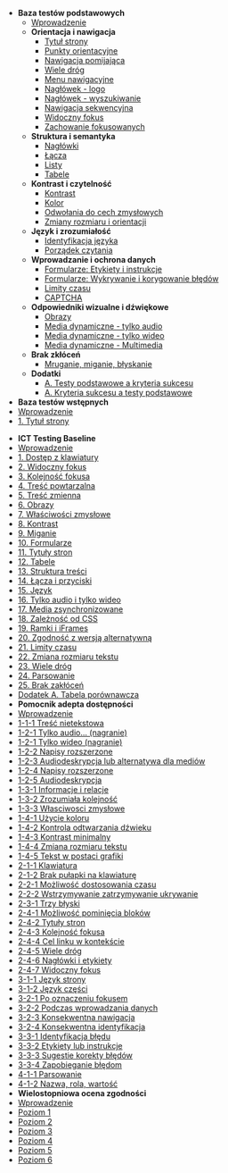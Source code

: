 - **Baza testów podstawowych**
  - [Wprowadzenie](testy/H0_00_wprowadzenie.md)
  - **Orientacja i nawigacja**
    - [Tytuł strony](testy/H1_01_tytul-strony.md)
    - [Punkty orientacyjne](testy/H1_02_punkty-orientacyjne.md)
    - [Nawigacja pomijająca](testy/H1_03_linki-pomijajace.md)
    - [Wiele dróg](testy/H1_04_wiele-drog.md)
    - [Menu nawigacyjne](testy/H1_05_menu-nawigacyjne.md)
    - [Nagłówek - logo](testy/H1_06_logo.md)
    - [Nagłówek - wyszukiwanie](testy/H1_07_wyszukiwarka.md)
    - [Nawigacja sekwencyjna](testy/H1_08_nawigacja-sekwencyjna.md) 
    - [Widoczny fokus](testy/H1_09_widoczny-fokus.md)
    - [Zachowanie fokusowanych](testy/H1_10_zachowanie-fokusowanych.md)
  - **Struktura i semantyka**
    - [Nagłówki](testy/H2_01_naglowki.md)
    - [Łącza](testy/H2_02_linki.md)  
    - [Listy](testy/H2_03_listy.md)
    - [Tabele](testy/H2_04_tabele.md)
  - **Kontrast i czytelność**	
    - [Kontrast](testy/H3_01_kontrast.md) 
    - [Kolor](testy/H3_02_kolor.md) 
    - [Odwołania do cech zmysłowych](testy/H3_03_cechy-zmyslowe.md) 
    - [Zmiany rozmiaru i orientacji](testy/H3_04_zmiany-rozmiaru-i-orientacji.md)  
  - **Język i zrozumiałość**	
    - [Identyfikacja języka](testy/H4_01_identyfikacja_jezyka.md)
    - [Porządek czytania](testy/H4_02_porzadek-czytania.md) 
  - **Wprowadzanie i ochrona danych**	
    - [Formularze: Etykiety i instrukcje](testy/H5_01_formularze-etykiety-i-instrukcje.md) 
    - [Formularze: Wykrywanie i korygowanie błędów](testy/H5_02_formularze-bledy.md) 
    - [Limity czasu](testy/H5_03_limit-czasu.md) 	
    - [CAPTCHA](testy/H5_04_captcha.md) 	
  - **Odpowiedniki wizualne i dźwiękowe**	
    - [Obrazy](testy/H6_01_obrazy.md)  
    - [Media dynamiczne - tylko audio](testy/H6_02_media-tylko-audio.md) 
    - [Media dynamiczne - tylko wideo](testy/H6_03_media-tylko-wideo.md) 
    - [Media dynamiczne - Multimedia](testy/H6_04_multimedia.md) 
  - **Brak zkłóceń**	
    - [Mruganie, miganie, błyskanie](testy/H7_01_mruganie-i-miganie.md) 
  - **Dodatki**
    - [A. Testy podstawowe a kryteria sukcesu](testy/0_50_dodatekA.md)
    - [A. Kryteria sukcesu a testy podstawowe](testy/0_51_dodatekB.md)	
- **Baza testów wstępnych**
 - [Wprowadzenie](testy/00_P_wprowadzenie.md)
 - [1. Tytuł strony](testy/01_P_tytul-strony.md)
<!-- - [2. Odpowiedniki tekstowe](testy/02_P_odpowiedniki-tekstowe-obrazow.md)
 - [3. Nagłówki](testy/03_P_naglowki.md)
 - [4. Kontrast kolorów](testy/PW_04_kontrast-kolorow.md)
 - [5. Zmiana rozmiaru tekstu](testy/PW_05_zmiana-rozmiaru.md)
 - [6. Dostęp z klawiatury i widoczny fokus](testy/PW_pw_-klawiatura.md)
 - [7. Formularze, etykiety i błedy](testy/PW_07_formularze.md)
 - [8. Poruszanie, miganie, przesuwanie](testy/PW_08_poruszanie.md)
 - [9. Alternatywy multimediów](testy/PW_09_multimedia.md)
 - [10. Układ i struktura](testy/PW_10_uklad-i-struktura.md)
 - [Następne kroki](testy/PW_11_nastepne-kroki.md) 
-->
- **ICT Testing Baseline**
 - [Wprowadzenie](testy/ICT_00_wprowadzenie.md)
 - [1. Dostęp z klawiatury](testy/ICT_01_klawiatura.md)
 - [2. Widoczny fokus](testy/ICT_02_widoczny-fokus.md)
 - [3. Kolejność fokusa](testy/ICT_03_kolejnosc-fokusa.md)
 - [4. Treść powtarzalna](testy/ICT_04_tresc-powtarzalna.md)
 - [5. Treść zmienna](testy/ICT_05_tresc-zmienna.md)
 - [6. Obrazy](testy/ICT_06_obrazy.md)
 - [7. Właściwości zmysłowe](testy/ICT_07_wlasciwosci-zmyslowe.md)
 - [8. Kontrast](testy/ICT_08_kontrast.md)
 - [9. Miganie](testy/ICT_09_miganie.md)
 - [10. Formularze](testy/ICT_10_formularze.md)
 - [11. Tytuły stron](testy/ICT_11_tytuly-stron.md)
 - [12. Tabele](testy/ICT_12_tabele-danych.md)
 - [13. Struktura treści](testy/ICT_13_struktura-tresci.md)
 - [14. Łącza i przyciski](testy/ICT_14_lacza-przyciski.md)
 - [15. Język](testy/ICT_15_jezyk.md)
 - [16. Tylko audio i tylko wideo](testy/ICT_16_tylko-audio-tylko-wideo.md)
 - [17. Media zsynchronizowane ](testy/ICT_17_media-zsynchronizowane.md)
 - [18. Zależność od CSS](testy/ICT_18_zaleznosc-od-css.md)
 - [19. Ramki i iFrames](testy/ICT_19_ramki.md)
 - [20. Zgodność z wersją alternatywną](testy/ICT_20_wersje-alternatywne.md)
 - [21. Limity czasu](testy/ICT_21_limity-czasu.md)
 - [22. Zmiana rozmiaru tekstu](testy/ICT_22_zmiana-rozmiaru-tekstu.md)
 - [23. Wiele dróg](testy/ICT_23_wiele-drog.md)
 - [24. Parsowanie](testy/ICT_24_parsowanie.md)
 - [25. Brak zakłóceń](testy/ICT_25_brak-zaklocen.md)
 - [Dodatek A. Tabela porównawcza](testy/ICT_26_dodatekA.md) 
- **Pomocnik adepta dostępności**
 - [Wprowadzenie](testy/0-0-0_wprowadzenie.md)
 - [1-1-1 Treść nietekstowa](testy/1-1-1_Tresc-nietekstowa.md)
 - [1-2-1 Tylko audio... (nagranie)](testy/1-2-1_Tylko-audio.md)
 - [1-2-1 Tylko wideo (nagranie)](testy/1-2-1_Tylko-wideo.md)
 - [1-2-2 Napisy rozszerzone](testy/1-2-2_Napisy-rozszerzone.md)
 - [1-2-3 Audiodeskrypcja lub alternatywa dla mediów](testy/1-2-3_Audiodeskrypcja-lub-alternatywa-dla-mediow.md)
 - [1-2-4 Napisy rozszerzone](testy/1-2-4_Napisy-rozszerzone.md)
 - [1-2-5 Audiodeskrypcja](testy/1-2-5_Audiodeskrypcja.md)
 - [1-3-1 Informacje i relacje](testy/1-3-1_Informacje-i-relacje.md)
 - [1-3-2 Zrozumiała kolejność](testy/1-3-2_Zrozumiala-kolejnosc.md)
 - [1-3-3 Własciwosci zmysłowe](testy/1-3-3_Wlasciwosci-zmyslowe.md)
 - [1-4-1 Użycie koloru](testy/1-4-1_Uzycie-koloru.md)
 - [1-4-2 Kontrola odtwarzania dźwieku](testy/1-4-2_Kontrola-odtwarzania-dzwieku.md)
 - [1-4-3 Kontrast minimalny](testy/1-4-3_Kontrast-minimalny.md)
 - [1-4-4 Zmiana rozmiaru tekstu](testy/1-4-4_Zmiana-rozmiaru-tekstu.md)
 - [1-4-5 Tekst w postaci grafiki](testy/1-4-5_Tekst-w-postaci-grafiki.md)
 - [2-1-1 Klawiatura](testy/2-1-1_Klawiatura.md)
 - [2-1-2 Brak pułapki na klawiaturę](testy/2-1-2_Brak-pulapki-na-klawiature.md)
 - [2-2-1 Możliwość dostosowania czasu](testy/2-2-1_Mozliwosc-dostosowania-czasu.md)
 - [2-2-2 Wstrzymywanie zatrzymywanie ukrywanie](testy/2-2-2_Wstrzymywanie-zatrzymywanie-ukrywanie.md)
 - [2-3-1 Trzy błyski](testy/2-3-1_Trzy-blyski.md)
 - [2-4-1 Możliwość pominięcia bloków](testy/2-4-1_Mozliwosc-pominiecia-blokow.md)
 - [2-4-2 Tytuły stron](testy/2-4-2_Tytuly-stron.md)
 - [2-4-3 Kolejność fokusa](testy/2-4-3_Kolejnosc-fokusa.md)
 - [2-4-4 Cel linku w kontekście](testy/2-4-4_Cel-linku-w-kontekscie.md)
 - [2-4-5 Wiele dróg](testy/2-4-5_Wiele-drog.md)
 - [2-4-6 Nagłówki i etykiety](testy/2-4-6_Naglowki-i-etykiety.md)
 - [2-4-7 Widoczny fokus](testy/2-4-7_Widoczny-fokus.md)
 - [3-1-1 Język strony](testy/3-1-1_Jezyk-strony.md)
 - [3-1-2 Język części](testy/3-1-2_Jezyk-czesci.md)
 - [3-2-1 Po oznaczeniu fokusem](testy/3-2-1_Po-oznaczeniu-fokusem.md)
 - [3-2-2 Podczas wprowadzania danych](testy/3-2-2_Podczas-wprowadzania-danych.md)
 - [3-2-3 Konsekwentna nawigacja](testy/3-2-3_Konsekwentna-nawigacja.md)
 - [3-2-4 Konsekwentna identyfikacja](testy/3-2-4_Konsekwentna-identyfikacja.md)
 - [3-3-1 Identyfikacja błędu](testy/3-3-1_Identyfikacja-bledu.md)
 - [3-3-2 Etykiety lub instrukcje](testy/3-3-2_Etykiety-lub-instrukcje.md)
 - [3-3-3 Sugestie korekty błędów](testy/3-3-3_Sugestie-korekty-bledow.md)
 - [3-3-4 Zapobieganie błędom](testy/3-3-4_Zapobieganie-bledom.md)
 - [4-1-1 Parsowanie](testy/4-1-1_Parsowanie.md)
 - [4-1-2 Nazwa, rola, wartość](testy/4-1-2_Nazwa-rola-wartosc.md) 
- **Wielostopniowa ocena zgodności**
 - [Wprowadzenie](testy/MSU_00_wprowadzenie.md)
 - [Poziom 1](testy/MSU_01_poziom_1.md)
 - [Poziom 2](testy/MSU_01_poziom_2.md)
 - [Poziom 3](testy/MSU_01_poziom_3.md)
 - [Poziom 4](testy/MSU_01_poziom_4.md)
 - [Poziom 5](testy/MSU_01_poziom_5.md)
 - [Poziom 6](testy/MSU_01_poziom_6.md)